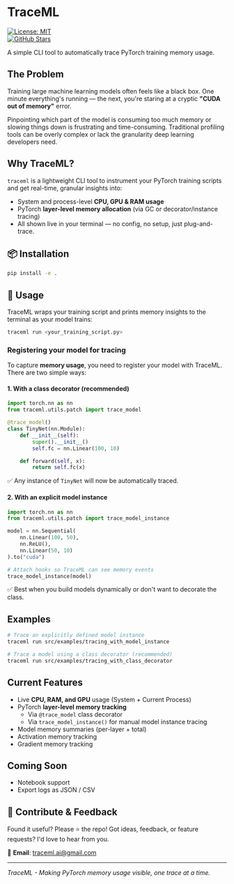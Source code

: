 # TraceML

[![License: MIT](https://img.shields.io/badge/License-MIT-yellow.svg)](https://opensource.org/licenses/MIT)  
[![GitHub Stars](https://img.shields.io/github/stars/abhinavsriva/trace_ml?style=social)](https://github.com/traceml-ai/traceml/stargazers)


A simple CLI tool to automatically trace PyTorch training memory usage.

## The Problem

Training large machine learning models often feels like a black box. One minute everything's running — the next, you're staring at a cryptic **"CUDA out of memory"** error.

Pinpointing which part of the model is consuming too much memory or slowing things down is frustrating and time-consuming. Traditional profiling tools can be overly complex or lack the granularity deep learning developers need.

## Why TraceML?

`traceml` is a lightweight CLI tool to instrument your PyTorch training scripts and get real-time, granular insights into:

- System and process-level **CPU, GPU & RAM usage**
- PyTorch **layer-level memory allocation** (via GC or decorator/instance tracing)
- All shown live in your terminal — no config, no setup, just plug-and-trace.

## 📦 Installation

```bash
pip install -e .
```

## 🚀 Usage

TraceML wraps your training script and prints memory insights to the terminal as your model trains:

```bash
traceml run <your_training_script.py>
```

### Registering your model for tracing

To capture **memory usage**, you need to register your model with TraceML. There are two simple ways:

#### 1. With a class decorator (recommended)

```python
import torch.nn as nn
from traceml.utils.patch import trace_model

@trace_model()
class TinyNet(nn.Module):
    def __init__(self):
        super().__init__()
        self.fc = nn.Linear(100, 10)

    def forward(self, x):
        return self.fc(x)
```

✅ Any instance of `TinyNet` will now be automatically traced.

#### 2. With an explicit model instance

```python
import torch.nn as nn
from traceml.utils.patch import trace_model_instance

model = nn.Sequential(
    nn.Linear(100, 50),
    nn.ReLU(),
    nn.Linear(50, 10)
).to("cuda")

# Attach hooks so TraceML can see memory events
trace_model_instance(model)
```

✅ Best when you build models dynamically or don't want to decorate the class.

## Examples

```bash
# Trace an explicitly defined model instance
traceml run src/examples/tracing_with_model_instance

# Trace a model using a class decorator (recommended)
traceml run src/examples/tracing_with_class_decorator
```

## Current Features

- Live **CPU, RAM, and GPU** usage (System + Current Process)
- PyTorch **layer-level memory tracking**
  - Via `@trace_model` class decorator
  - Via `trace_model_instance()` for manual model instance tracing
- Model memory summaries (per-layer + total)
- Activation memory tracking
- Gradient memory tracking

## Coming Soon

- Notebook support
- Export logs as JSON / CSV

## 🙌 Contribute & Feedback

Found it useful? Please ⭐ the repo! Got ideas, feedback, or feature requests? I'd love to hear from you.

📧 **Email**: traceml.ai@gmail.com

---

*TraceML - Making PyTorch memory usage visible, one trace at a time.*
